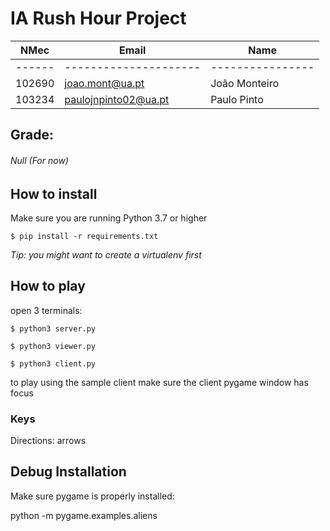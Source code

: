 # IA Rush Hour Project

| NMec   | Email                 | Name             |
| ------ | --------------------- | ---------------- |
| ------ | --------------------- | ---------------- |
| 102690 | joao.mont@ua.pt       | João Monteiro   |
| 103234 | paulojnpinto02@ua.pt  | Paulo Pinto      |

## Grade:

###### Null (For now)

## How to install

Make sure you are running Python 3.7 or higher

`$ pip install -r requirements.txt`

*Tip: you might want to create a virtualenv first*

## How to play

open 3 terminals:

`$ python3 server.py`

`$ python3 viewer.py`

`$ python3 client.py`

to play using the sample client make sure the client pygame window has focus

### Keys

Directions: arrows

## Debug Installation

Make sure pygame is properly installed:

python -m pygame.examples.aliens
